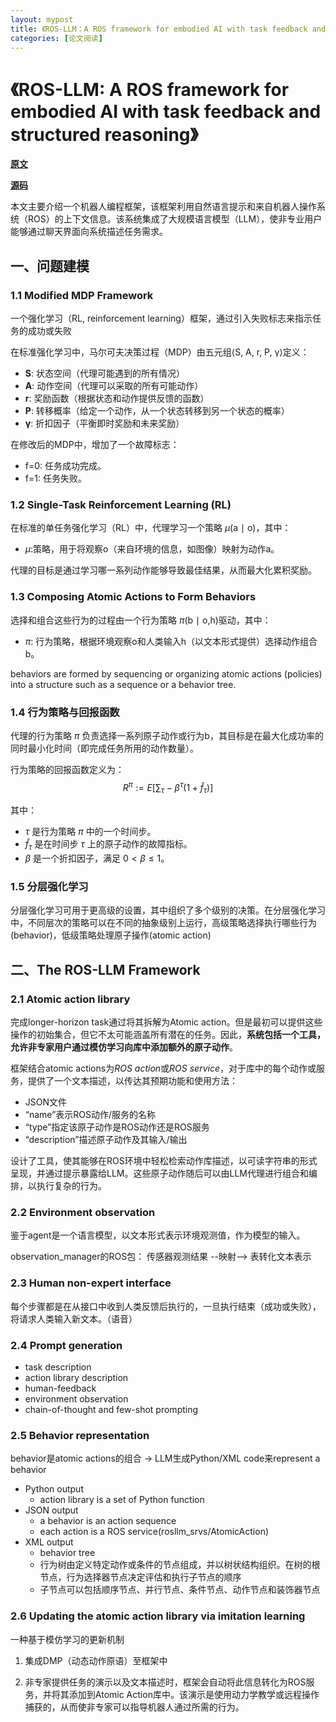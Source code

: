 ```yaml
---
layout: mypost
title: 《ROS-LLM：A ROS framework for embodied AI with task feedback and structured reasoning》
categories: [论文阅读]
---
```

# 《ROS-LLM: A ROS framework for embodied AI with task feedback and structured reasoning》

**[原文](ROS-LLM.pdf)**

**[源码](https://github.com/huawei-noah/HEBO/tree/rosllm/ROSLLM)**

本文主要介绍一个机器人编程框架，该框架利用自然语言提示和来自机器人操作系统（ROS）的上下文信息。该系统集成了大规模语言模型（LLM），使非专业用户能够通过聊天界面向系统描述任务需求。

## 一、问题建模

### 1.1 Modified MDP Framework

一个强化学习（RL, reinforcement learning）框架，通过引入失败标志来指示任务的成功或失败

在标准强化学习中，马尔可夫决策过程（MDP）由五元组⟨S, A, r, P, γ⟩定义：
- **S**: 状态空间（代理可能遇到的所有情况）
- **A**: 动作空间（代理可以采取的所有可能动作）
- **r**: 奖励函数（根据状态和动作提供反馈的函数）
- **P**: 转移概率（给定一个动作，从一个状态转移到另一个状态的概率）
- **γ**: 折扣因子（平衡即时奖励和未来奖励）

在修改后的MDP中，增加了一个故障标志：
- f=0: 任务成功完成。
- f=1: 任务失败。

### 1.2 Single-Task Reinforcement Learning (RL)

在标准的单任务强化学习（RL）中，代理学习一个策略 $\mu$(a $\mid$ o)，其中：

- $\mu$:策略，用于将观察o（来自环境的信息，如图像）映射为动作a。
  
代理的目标是通过学习哪一系列动作能够导致最佳结果，从而最大化累积奖励。

### 1.3 Composing Atomic Actions to Form Behaviors

选择和组合这些行为的过程由一个行为策略 $\pi$(b $\mid$ o,h)驱动，其中：

- $\pi$: 行为策略，根据环境观察o和人类输入h（以文本形式提供）选择动作组合b。

behaviors are formed by sequencing or organizing atomic actions (policies) into a structure such as a sequence or a behavior tree. 

### 1.4 行为策略与回报函数

代理的行为策略 $\pi$ 负责选择一系列原子动作或行为b，其目标是在最大化成功率的同时最小化时间（即完成任务所用的动作数量）。

行为策略的回报函数定义为：
$$ R^\pi := E\left[ \sum_{\tau} -\beta^\tau (1 + \hat{f}_\tau) \right] $$

其中：

- $\tau$ 是行为策略 $\pi$ 中的一个时间步。
- $\hat{f}_\tau$ 是在时间步 $\tau$ 上的原子动作的故障指标。
- $\beta$ 是一个折扣因子，满足 $0<\beta\leq 1$。

### 1.5 分层强化学习

分层强化学习可用于更高级的设置，其中组织了多个级别的决策。在分层强化学习中，不同层次的策略可以在不同的抽象级别上运行，高级策略选择执行哪些行为(behavior)，低级策略处理原子操作(atomic action)

## 二、The ROS-LLM Framework

### 2.1 Atomic action library

完成longer-horizon task通过将其拆解为Atomic action。但是最初可以提供这些操作的初始集合，但它不太可能涵盖所有潜在的任务。因此，**系统包括一个工具，允许非专家用户通过模仿学习向库中添加额外的原子动作**。

框架结合atomic actions为*ROS action*或*ROS service*，对于库中的每个动作或服务，提供了一个文本描述，以传达其预期功能和使用方法：
- JSON文件
- “name”表示ROS动作/服务的名称
- “type”指定该原子动作是ROS动作还是ROS服务
- “description”描述原子动作及其输入/输出

设计了工具，使其能够在ROS环境中轻松检索动作库描述，以可读字符串的形式呈现，并通过提示暴露给LLM。这些原子动作随后可以由LLM代理进行组合和编排，以执行复杂的行为。

### 2.2 Environment observation

鉴于agent是一个语言模型，以文本形式表示环境观测值，作为模型的输入。

observation_manager的ROS包：
传感器观测结果 --映射--> 表转化文本表示

### 2.3 Human non-expert interface

每个步骤都是在从接口中收到人类反馈后执行的，一旦执行结束（成功或失败），将请求人类输入新文本。（语音）

### 2.4 Prompt generation

- task description
- action library description
- human-feedback
- environment observation
- chain-of-thought and few-shot prompting

### 2.5 Behavior representation

behavior是atomic actions的组合 -> LLM生成Python/XML code来represent a behavior

- Python output
    - action library is a set of Python function
- JSON output
    - a behavior is an action sequence
    - each action is a ROS service(rosllm_srvs/AtomicAction)
- XML output
    - behavior tree
    - 行为树由定义特定动作或条件的节点组成，并以树状结构组织。在树的根节点，行为选择器节点决定评估和执行子节点的顺序
    - 子节点可以包括顺序节点、并行节点、条件节点、动作节点和装饰器节点

### 2.6 Updating the atomic action library via imitation learning

一种基于模仿学习的更新机制

1. 集成DMP（动态动作原语）至框架中

2. 非专家提供任务的演示以及文本描述时，框架会自动将此信息转化为ROS服务，并将其添加到Atomic Action库中。该演示是使用动力学教学或远程操作捕获的，从而使非专家可以指导机器人通过所需的行为。